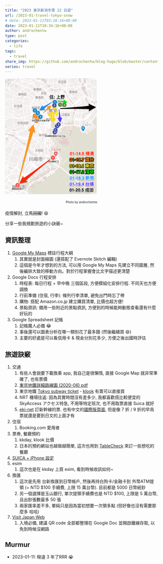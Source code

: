 ```yaml
---
title: "2023 東京新潟冬雪 22 日遊"
url: /2023-01-travel-tokyo-snow
# date: 2023-01-11T03:28:16+08:00
date: 2023-01-11T18:34:16+08:00
author: androchentw
type: post
categories:
  - life
tags: 
  - travel
share_img: https://github.com/androchentw/blog-hugo/blob/master/content/life/travel/2023-01-travel-tokyo-map.png?raw=true
series: travel
---
```


<img style="width:60%;" src="https://github.com/androchentw/blog-hugo/blob/master/content/life/travel/2023-01-travel-tokyo-map.png?raw=true">
<p align="center"><sub><sup>
  Photo by androchentw
</sup></sub></p>

疫情解封, 立馬~~回國~~! 😆

分享一些我規劃旅遊的小訣竅~

<!--more-->

## 資訊整理

1. [Google My Maps](https://www.google.com.tw/intl/zh-TW/maps/about/mymaps/) 標註行程大綱
   1. 其實就是封面縮圖 (還搭配了 Evernote Skitch 編輯)
   2. 這個是今年才想到的方法, 可以用 Google My Maps 先建立不同圖層, 然後編排大致的移動方向。對於行程掌握會比文字描述更清楚
2. Google Docs 行程安排
   1. 時程表: 每日行程 + 早中晚 三個區段, 方便模組化安排行程. 不同天也方便調換
   2. 行前準備 (住宿, 行李): 條列行李清單, 避免出門時忘了帶
   3. 購物: 搭配 Amazon.co.jp 建立購買清單, 比價也超方便!
   4. 景點資訊: 備用一些附近的景點資訊, 方便到的時候能夠動態查看還有什麼好玩的
3. Google Spreadsheet 記帳
   1. 記帳魔人必備 😂
   2. 事後還可以圖表分析在哪一類別花了最多錢 (然後繼續買 😆)
   3. 主要的好處是可以看信用卡 & 現金分別花多少, 方便之後出國時評估

## 旅遊訣竅

1. 交通
   1. 有些人會說要下載換乘 app, 我自己是很懶惰, 直接 Google Map 就非常準確了, 也有票價
   2. [東京地鐵詳細路線圖 (2020-06) pdf](https://www.tokyometro.jp/station/202006_shosai_ja.pdf)
   3. 東京地鐵 [Tokyo subway ticket](https://www.tokyometro.jp/tcn/ticket/travel/index.html) - [klook](https://www.klook.com/en-US/activity/1552-subway-ticket-tokyo/?spm=BookingDetail.ActivityCard&clickId=64ddfaac17) 有賣可以直接買
   4. NRT 機場往返: 因為其實時間沒有差多少, 我都喜歡搭比較便宜的 SkyAccess アクセス特急, 不用等特定班次, 也不用取票直接 Suica 就好
   5. [eki-net](https://www.eki-net.com/Personal/Top/Index) 訂新幹線的票. 也有中文的[國際版頁面](https://www.eki-net.com/zh-CHT/jreast-train-reservation/top/Index), 但是像 7 折 / 9 折的早鳥票就還是要到日文的上面才有
2. 住宿
   1. Booking.com 愛用者
3. 票券, 餐廳預約
   1. kkday, klook 比價
   2. 日本的預約網站也越做越簡單, 這次也用到 [TableCheck](https://www.tablecheck.com/zh-TW/japan) 來訂一些想吃的餐廳
4. [SUICA + iPhone 設定](https://simontamhk.com/%E5%A6%82%E4%BD%95%E5%B0%87%E6%97%A5%E6%9C%ACsuica%E5%8D%A1%E5%8A%A0%E5%85%A5iphone/)
5. esim
   1. 這次也是在 kkday 上買 esim, 看到時候收訊如何~
6. 換匯
   1. 這次是先用 台新換匯到日幣帳戶, 然後再持白狗卡/金融卡到 外幣ATM提領 (+ NTD $100 手續費, 上限 15 萬台幣). 目前都是 5000 日幣紙鈔
   2. 另一個選擇是玉山銀行, 單次提領手續費也是 NTD $100, 上限是 5 萬台幣, 且出鈔張數最多 50 張
   3. 兩家匯率差不多, 單純只是因為當初想要一次領多點 (但好像也沒有需要那麼多 哈哈)
7. [Visit Japan Web](https://www.bnext.com.tw/article/72931/visit-japan-web-1411)
   1. 入境必備, 建議 QR code 全部都整理在 Google Doc 並開啟離線存取, 以免到時候沒網路

## Murmur

* 2023-01-11: 暌違 3 年了RRR 😭

